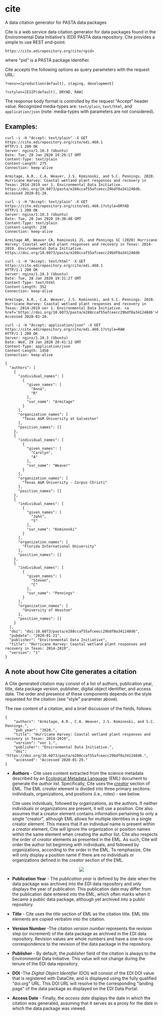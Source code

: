 # cite
A data citation generator for PASTA data packages

Cite is a web service data citation generator for data packages found in the
Environmental Data Initiative's (EDI) PASTA data repository. Cite provides a simple
to use REST end-point:

```https://cite.edirepository.org/cite/<pid>```

where "pid" is a PASTA package identifier.

Cite accepts the following options as query parameters with the request URL:
 
```?<env>=[production(default), staging, development]```

```?<style>=[ESIP(default), DRYAD, RAW]```

The response body format is controlled by the request "Accept" header value. 
Recognized media-types are: `text/plain`, `text/html`, and `application/json`
(note: media-types with parameters are not considered).

## Examples:

```text
curl -i -H "Accept: text/plain" -X GET https://cite.edirepository.org/cite/edi.460.1
HTTP/1.1 200 OK
Server: nginx/1.10.3 (Ubuntu)
Date: Tue, 28 Jan 2020 19:29:17 GMT
Content-Type: text/plain
Content-Length: 275
Connection: keep-alive

Armitage, A.R., C.A. Weaver, J.S. Kominoski, and S.C. Pennings. 2020. Hurricane Harvey: Coastal wetland plant responses and recovery in Texas: 2014-2019 ver 1. Environmental Data Initiative. https://doi.org/10.6073/pasta/e288ccaf55afceecc29bdf0a341248d6. Accessed 2020-01-28.
```

```text
curl -i -H "Accept: text/plain" -X GET https://cite.edirepository.org/cite/edi.460.1?style=DRYAD
HTTP/1.1 200 OK
Server: nginx/1.10.3 (Ubuntu)
Date: Tue, 28 Jan 2020 19:30:48 GMT
Content-Type: text/plain
Content-Length: 238
Connection: keep-alive

Armitage AR, Weaver CA, Kominoski JS, and Pennings SC (2020) Hurricane Harvey: Coastal wetland plant responses and recovery in Texas: 2014-2019. Environmental Data Initiative. https://doi.org/10.6073/pasta/e288ccaf55afceecc29bdf0a341248d6
```

```text
curl -i -H "Accept: text/html" -X GET https://cite.edirepository.org/cite/edi.460.1
HTTP/1.1 200 OK
Server: nginx/1.10.3 (Ubuntu)
Date: Tue, 28 Jan 2020 19:31:27 GMT
Content-Type: text/html
Content-Length: 352
Connection: keep-alive

Armitage, A.R., C.A. Weaver, J.S. Kominoski, and S.C. Pennings. 2020. Hurricane Harvey: Coastal wetland plant responses and recovery in Texas: 2014-2019 ver 1. Environmental Data Initiative. <a href='https://doi.org/10.6073/pasta/e288ccaf55afceecc29bdf0a341248d6'>https://doi.org/10.6073/pasta/e288ccaf55afceecc29bdf0a341248d6</a>. Accessed 2020-01-28.
```

```text
curl -i -H "Accept: application/json" -X GET https://cite.edirepository.org/cite/edi.460.1?style=RAW
HTTP/1.1 200 OK
Server: nginx/1.10.3 (Ubuntu)
Date: Wed, 29 Jan 2020 20:41:12 GMT
Content-Type: application/json
Content-Length: 1450
Connection: keep-alive

{
  "authors": [
    {
      "individual_names": [
        {
          "given_names": [
            "Anna", 
            "R"
          ], 
          "sur_name": "Armitage"
        }
      ], 
      "organization_names": [
        "Texas A&M University at Galveston"
      ], 
      "position_names": []
    }, 
    {
      "individual_names": [
        {
          "given_names": [
            "Carolyn", 
            "A"
          ], 
          "sur_name": "Weaver"
        }
      ], 
      "organization_names": [
        "Texas A&M University - Corpus Christi"
      ], 
      "position_names": []
    }, 
    {
      "individual_names": [
        {
          "given_names": [
            "John", 
            "S"
          ], 
          "sur_name": "Kominoski"
        }
      ], 
      "organization_names": [
        "Florida International University"
      ], 
      "position_names": []
    }, 
    {
      "individual_names": [
        {
          "given_names": [
            "Steven", 
            "C"
          ], 
          "sur_name": "Pennings"
        }
      ], 
      "organization_names": [
        "University of Houston"
      ], 
      "position_names": []
    }
  ], 
  "doi": "doi:10.6073/pasta/e288ccaf55afceecc29bdf0a341248d6", 
  "pubdate": "2020-01-21", 
  "publisher": "Environmental Data Initiative", 
  "title": "Hurricane Harvey: Coastal wetland plant responses and recovery in Texas: 2014-2019", 
  "version": "1"
}

```


## A note about how Cite generates a citation

A Cite generated citation may consist of a list of authors, publication year, title, data package version, publisher, digital object identifier, and access date. The order and presence of these components depends on the style requested for the citation (see "style" parameter above).

The raw content of a citation, and a brief discussion of the fields, follows:

```
{
    "authors": "Armitage, A.R., C.A. Weaver, J.S. Kominoski, and S.C. Pennings.",
    "pub_year": "2020.",
    "title": "Hurricane Harvey: Coastal wetland plant responses and recovery in Texas: 2014-2019",
    "version": "ver 1.",
    "publisher": "Environmental Data Initiative.",
    "doi": "https://doi.org/10.6073/pasta/e288ccaf55afceecc29bdf0a341248d6.",
    "accessed": "Accessed 2020-01-29."
}
```

- **Authors** - Cite uses content extracted from the science metadata described by an
[Ecological Metadata Language](https://eml.ecoinformatics.org) (EML) document
to generate the *author list*. Specifically, Cite uses the [*creator*](https://eml.ecoinformatics.org/schema/eml-resource_xsd.html#ResourceGroup_creator) section of EML. The EML *creator* element is divided into three primary secitons: individuals, organizations, and positions (i.e., roles) - see below.

    Cite uses indviduals, followed by organizations, as the authors. If neither individuals or organizations are
present, it will use a position. Cite also assumes that a creator element contains information pertaining to only a single "creator", although EML allows for multiple identities in a single creator element. This means that if an individual name is present within a *creator* element, Cite will ignore the organization or position names within the same element when creating the author list. Cite also respects the order of *creator* elements as presented in the EML. As such, Cite will order the author list beginning with individuals, and followed by organizations, according to the order in the EML. To remphasize, Cite will only display a position name if there are no individuals or organizations defined in the *creator* section of the EML.

<p align="center"><img src="https://raw.githubusercontent.com/PASTAplus/cite/master/eml-resource_xsd_Element_creator.png"/></p>

- **Publication Year** - The *publication year* is defined by the date when
 the data package was archived into the EDI data repository and only displays the year of publication. This publication date may differ from the publication date entered into the EML, which often marks when it became a public data package, although yet archived into a public repository.

- **Title** - Cite uses the *title* section of EML as the citation title. EML *title* elements are copied verbatim into the citation.

- **Version Number** -The citation *version number* represents the revision step (or increment) of the data package as archived in the EDI data repository. Revision values are whole numbers and have a one-to-one correspondence to the revision of the data package in the repository.

- **Publisher** - By default, the *publisher* field of the citation is always to the Environmental Data Initiative. This value will not change during the tenure of the EDI data repository.

- **DOI** -The *Digital Object Identifier* (DOI) will consist of the EDI DOI value that is registered with DataCite, and is displayed using the fully qualified "doi.org" URL. This DOI URL will resolve to the corresponding "landing page" of the data package as displayed on the EDI Data Portal.

- **Access Date** - Finally, the *access date* displays the date in which the citation was generated, assuming that it serves as a proxy for the date in which the data package was viewed.

